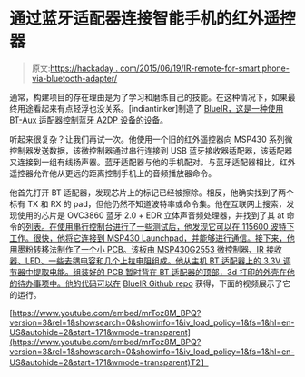 # 通过蓝牙适配器连接智能手机的红外遥控器

> 原文:[https://hackaday . com/2015/06/19/IR-remote-for-smart phone-via-bluetooth-adapter/](https://hackaday.com/2015/06/19/ir-remote-for-smartphone-via-bluetooth-adapter/)

通常，构建项目的存在理由是为了学习和磨练自己的技能。在这种情况下，如果最终用途看起来有点轻浮也没关系。[indiantinker]制造了 [BlueIR，这是一种使用 BT-Aux 适配器控制蓝牙 A2DP 设备的设备](http://rohitg.in/2015/05/29/TruPlay/)。

听起来很复杂？让我们再试一次。他使用一个旧的红外遥控器向 MSP430 系列微控制器发送数据，该微控制器通过串行连接到 USB 蓝牙接收器适配器，该适配器又连接到一组有线扬声器。蓝牙适配器与他的手机配对。与蓝牙适配器相比，红外遥控器允许他从更远的距离控制手机上的音频播放器命令。

他首先打开 BT 适配器，发现芯片上的标记已经被擦除。相反，他确实找到了两个标有 TX 和 RX 的 pad，但他仍然不知道波特率或命令集。他在互联网上搜索，发现使用的芯片是 OVC3860 蓝牙 2.0 + EDR 立体声音频处理器，并找到了其 at 命令的[列表。在使用串行控制台进行了一些测试后，他发现它可以在 115600 波特下工作。很快，他将它连接到 MSP430 Launchpad，并能够进行通信。接下来，他用墨粉转移法制作了一个小 PCB。该板由 MSP430G2553 微控制器、IR 接收器、LED、一些去耦电容和几个上拉电阻组成。他从主机 BT 适配器上的 3.3V 调节器中提取电能。组装好的 PCB 暂时背在 BT 适配器的顶部，3d 打印的外壳在他的待办事项中。他的代码可以在](http://www.electrodragon.com/w/images/4/4b/BLK-MD-SPK-B_AT_Commands_OVC3860_List.pdf) [BlueIR Github repo](https://github.com/IndianTinker/BlueIR) 获得，下面的视频展示了它的运行。

[https://www.youtube.com/embed/mrToz8M_BPQ?version=3&rel=1&showsearch=0&showinfo=1&iv_load_policy=1&fs=1&hl=en-US&autohide=2&start=171&wmode=transparent](https://www.youtube.com/embed/mrToz8M_BPQ?version=3&rel=1&showsearch=0&showinfo=1&iv_load_policy=1&fs=1&hl=en-US&autohide=2&start=171&wmode=transparent)T2】